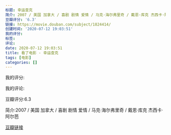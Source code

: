 ```yaml
---
标题: 幸运查克
简介: 2007 / 美国 加拿大 / 喜剧 剧情 爱情 / 马克·海尔弗里奇 / 戴恩·库克 杰西卡·阿尔芭
豆瓣评分: '6.3'
链接: https://movie.douban.com/subject/1824414/
创建时间: '2020-07-12 19:03:51'
我的评分:
标签:
评论:
date: 2020-07-12 19:03:51
title: 看了电影 - 幸运查克
tags: [电影]
categories: []
---
```


我的评分:

我的评论:

豆瓣评分:6.3

简介:2007 / 美国 加拿大 / 喜剧 剧情 爱情 / 马克·海尔弗里奇 / 戴恩·库克 杰西卡·阿尔芭

[豆瓣链接](https://movie.douban.com/subject/1824414/)

